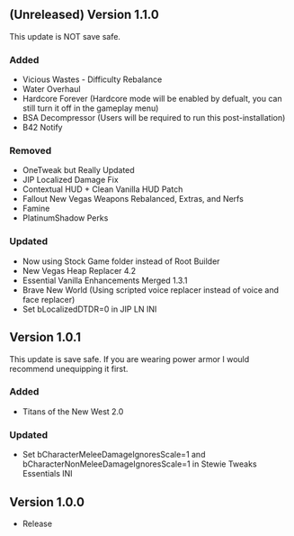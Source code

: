 ## (Unreleased) Version 1.1.0
This update is NOT save safe.
### Added
- Vicious Wastes - Difficulty Rebalance
- Water Overhaul
- Hardcore Forever (Hardcore mode will be enabled by defualt, you can still turn it off in the gameplay menu)
- BSA Decompressor (Users will be required to run this post-installation)
- B42 Notify
### Removed
- OneTweak but Really Updated 
- JIP Localized Damage Fix 
- Contextual HUD + Clean Vanilla HUD Patch
- Fallout New Vegas Weapons Rebalanced, Extras, and Nerfs
- Famine
- PlatinumShadow Perks
### Updated
- Now using Stock Game folder instead of Root Builder
- New Vegas Heap Replacer 4.2
- Essential Vanilla Enhancements Merged 1.3.1
- Brave New World (Using scripted voice replacer instead of voice and face replacer)
- Set bLocalizedDTDR=0 in JIP LN INI

## Version 1.0.1
This update is save safe. If you are wearing power armor I would recommend unequipping it first.
### Added
- Titans of the New West 2.0
### Updated
- Set bCharacterMeleeDamageIgnoresScale=1 and bCharacterNonMeleeDamageIgnoresScale=1 in Stewie Tweaks Essentials INI

## Version 1.0.0
- Release
